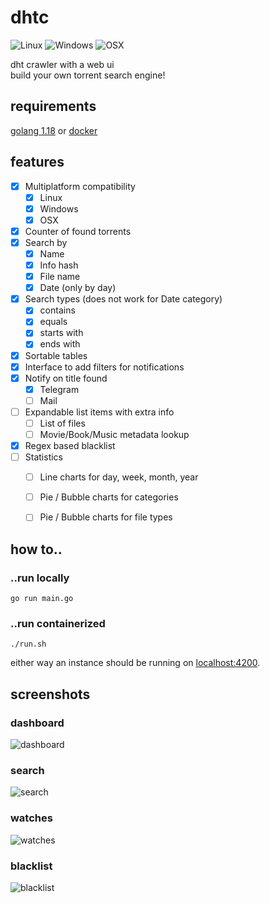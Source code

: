 # dhtc

![Linux](https://github.com/nbdy/dhtc/actions/workflows/linux.yml/badge.svg)
![Windows](https://github.com/nbdy/dhtc/actions/workflows/windows.yml/badge.svg)
![OSX](https://github.com/nbdy/dhtc/actions/workflows/osx.yml/badge.svg)

dht crawler with a web ui<br>
build your own torrent search engine!

## requirements
[golang 1.18](https://go.dev/dl/) or
[docker](https://docs.docker.com/get-docker/)

## features

- [X] Multiplatform compatibility
  - [X] Linux
  - [X] Windows
  - [X] OSX
- [X] Counter of found torrents
- [X] Search by
  - [X] Name
  - [X] Info hash
  - [X] File name
  - [X] Date (only by day)
- [X] Search types (does not work for Date category)
  - [X] contains
  - [X] equals
  - [X] starts with
  - [X] ends with
- [X] Sortable tables
- [X] Interface to add filters for notifications
- [X] Notify on title found
  - [X] Telegram
  - [ ] Mail
- [ ] Expandable list items with extra info
  - [ ] List of files
  - [ ] Movie/Book/Music metadata lookup
- [X] Regex based blacklist
- [ ] Statistics
  - [ ] Line charts for day, week, month, year
  - [ ] Pie / Bubble charts for categories
  - [ ] Pie / Bubble charts for file types


## how to..
### ..run locally
```shell
go run main.go
```
### ..run containerized
```shell
./run.sh
```

either way an instance should be running on [localhost:4200](http://127.0.0.1:4200).

## screenshots

### dashboard

![dashboard](https://i.ibb.co/0rJfG1g/image.png)

### search

![search](https://i.ibb.co/PwWbyK6/image.png)

### watches

![watches](https://i.ibb.co/MfRxvPH/image.png)

### blacklist

![blacklist](https://i.ibb.co/CbwXP5Z/image.png)
